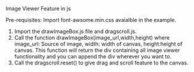 Image Viewer Feature in js

Pre-requisites: Import font-awsome.min.css avaialble in the example.
1. Import the drawImageBox.js file and dragscroll.js.
2. Call the function drawImageBox(image_url,width,height) where image_url: Source of image, width: width of canvas, height:height of canvas. This function will return the div containing all image viewer functionality and you can append the div wherever you want to.
3. Call the dragscroll.reset() to give drag and scroll feature to the canvas.
